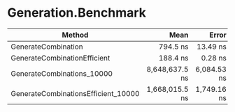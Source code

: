 # Generation.Benchmark

|                              Method |           Mean |       Error |      StdDev |     Gen 0 |   Allocated |
|------------------------------------ |---------------:|------------:|------------:|----------:|------------:|
|                 GenerateCombination |       794.5 ns |    13.49 ns |    22.53 ns |    0.2594 |       552 B |
|        GenerateCombinationEfficient |       188.4 ns |     0.28 ns |     0.25 ns |         - |           - |
|          GenerateCombinations_10000 | 8,648,637.5 ns | 6,084.53 ns | 5,080.86 ns | 2625.0000 | 5,520,013 B |
| GenerateCombinationsEfficient_10000 | 1,668,015.5 ns | 1,749.16 ns | 1,550.58 ns |         - |         3 B |
